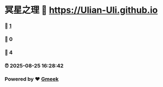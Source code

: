 # 冥星之理 :link: https://Ulian-Uli.github.io 
### :page_facing_up: [1](https://Ulian-Uli.github.io/tag.html) 
### :speech_balloon: 0 
### :hibiscus: 4 
### :alarm_clock: 2025-08-25 16:28:42 
### Powered by :heart: [Gmeek](https://github.com/Meekdai/Gmeek)
